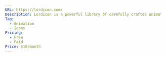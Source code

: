 ```yaml
---
URL: https://lordicon.com/
Description: Lordicon is a powerful library of carefully crafted animated icons,ready to use in digital products, presentations, or videos!
Tag:
  - Animation
  - Icons
Pricing:
  - Free
  - Paid
Price: $16/month
---
```

